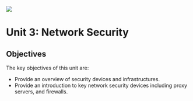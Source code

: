 <img src="https://github.com/billbuchanan/csn09112/blob/master/zadditional/top_csn09112.png"/>
<h1 id="logo">Unit 3: Network Security</h1>
<h2>Objectives</h2>
The key objectives of this unit are:</p>
<ul>
  <li>Provide an overview of security devices and infrastructures.</li>
   <li> Provide an introduction to key network security devices including proxy servers, and firewalls.</li>

</ul>


